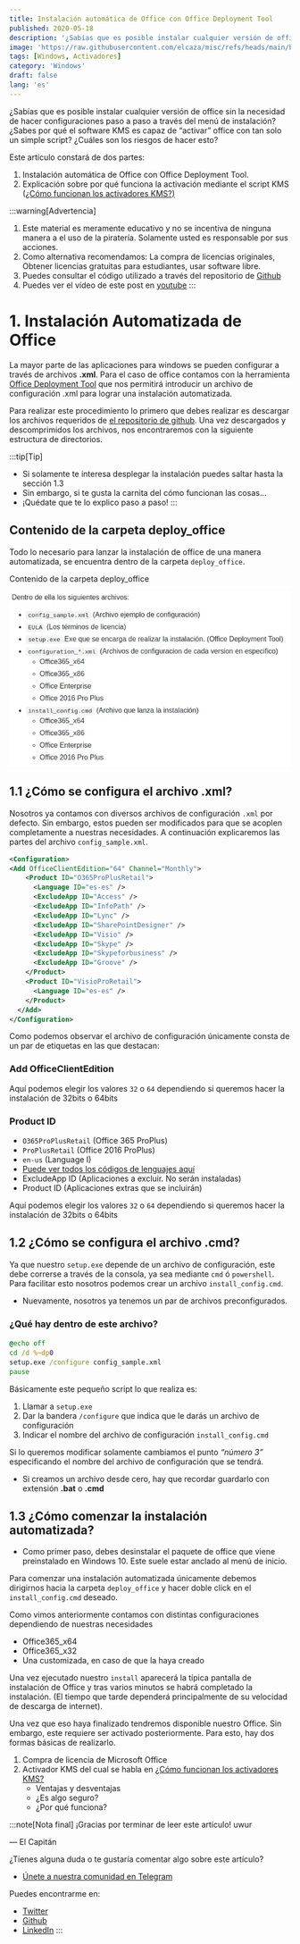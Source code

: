 ```yaml
---
title: Instalación automática de Office con Office Deployment Tool
published: 2020-05-18
description: '¿Sabías que es posible instalar cualquier versión de office sin la necesidad de hacer configuraciones paso a paso a través del menú de instalación?'
image: 'https://raw.githubusercontent.com/elcaza/misc/refs/heads/main/blog/windows/office_dt/portada.png'
tags: [Windows, Activadores]
category: 'Windows'
draft: false 
lang: 'es'
---
```


¿Sabías que es posible instalar cualquier versión de office sin la necesidad de hacer configuraciones paso a paso a través del menú de instalación? ¿Sabes por qué el software KMS es capaz de “activar” office con tan solo un simple script? ¿Cuáles son los riesgos de hacer esto?

Este artículo constará de dos partes:

1. Instalación automática de Office con Office Deployment Tool.
1. Explicación sobre por qué funciona la activación mediante el script KMS (<a href="https://elcaza.github.io/posts/windows/como_funcionan_los_activadores_kms/" target="_blank">¿Cómo funcionan los activadores KMS?)</a>

:::warning[Advertencia]
1. Este material es meramente educativo y no se incentiva de ninguna manera a el uso de la piratería. Solamente usted es responsable por sus acciones.
1. Como alternativa recomendamos: La compra de licencias originales, Obtener licencias gratuitas para estudiantes, usar software libre.
1. Puedes consultar el código utilizado a través del repositorio de <a href="https://github.com/elcaza/office_autoinstall_explained" target="_blank">Github</a> 
1. Puedes ver el vídeo de este post en <a href="https://youtu.be/18rJjlYeEFk" target="_blank">youtube</a>
:::

# 1. Instalación Automatizada de Office

La mayor parte de las aplicaciones para windows se pueden configurar a través de archivos **.xml**. Para el caso de office contamos con la herramienta <a href="https://docs.microsoft.com/en-us/deployoffice/overview-office-deployment-tool" target="_blank">Office Deployment Tool</a> que nos permitirá introducir un archivo de configuración .xml para lograr una instalación automatizada.

Para realizar este procedimiento lo primero que debes realizar es descargar los archivos requeridos de <a href="https://github.com/elcaza/office_autoinstall_and_hack_explained/archive/master.zip" target="_blank">el repositorio de github</a>. Una vez descargados y descomprimidos los archivos, nos encontraremos con la siguiente estructura de directorios.

:::tip[Tip]
+ Si solamente te interesa desplegar la instalación puedes saltar hasta la sección 1.3 
+ Sin embargo, si te gusta la carnita del cómo funcionan las cosas...
+ ¡Quédate que te lo explico paso a paso!
:::

## Contenido de la carpeta deploy_office

Todo lo necesario para lanzar la instalación de office de una manera automatizada, se encuentra dentro de la carpeta `deploy_office`.

Contenido de la carpeta deploy_office

<img witdh=100% src="https://raw.githubusercontent.com/elcaza/misc/refs/heads/main/blog/windows/office_dt/1.webp">

## 1.1 ¿Cómo se configura el archivo .xml?

Nosotros ya contamos con diversos archivos de configuración `.xml` por defecto. Sin embargo, estos pueden ser modificados para que se acoplen completamente a nuestras necesidades. A continuación explicaremos las partes del archivo `config_sample.xml`.

~~~xml
<Configuration>
<Add OfficeClientEdition="64" Channel="Monthly">
    <Product ID="O365ProPlusRetail">
      <Language ID="es-es" />
      <ExcludeApp ID="Access" />
      <ExcludeApp ID="InfoPath" />
      <ExcludeApp ID="Lync" />
      <ExcludeApp ID="SharePointDesigner" />
      <ExcludeApp ID="Visio" />
      <ExcludeApp ID="Skype" />
      <ExcludeApp ID="Skypeforbusiness" />
      <ExcludeApp ID="Groove" />
    </Product>
    <Product ID="VisioProRetail">
      <Language ID="es-es" />
    </Product>
  </Add>
</Configuration>
~~~

Como podemos observar el archivo de configuración únicamente consta de un par de etiquetas en las que destacan:

### Add OfficeClientEdition

Aquí podemos elegir los valores `32` o `64` dependiendo si queremos hacer la instalación de 32bits o 64bits

### Product ID
+ `O365ProPlusRetail` (Office 365 ProPlus)
+ `ProPlusRetail` (Office 2016 ProPlus)
+ `en-us` (Language I)
+ <a href="https://docs.microsoft.com/en-us/deployoffice/overview-deploying-languages-microsoft-365-apps" target="_blank">Puede ver todos los códigos de lenguajes aquí</a>
+ ExcludeApp ID (Aplicaciones a excluir. No serán instaladas)
+ Product ID (Aplicaciones extras que se incluirán)

Aquí podemos elegir los valores `32` o `64` dependiendo si queremos hacer la instalación de 32bits o 64bits

## 1.2 ¿Cómo se configura el archivo .cmd?

Ya que nuestro `setup.exe` depende de un archivo de configuración, este debe correrse a través de la consola, ya sea mediante `cmd` ó `powershell`. Para facilitar esto nosotros podemos crear un archivo `install_config.cmd`.

+ Nuevamente, nosotros ya tenemos un par de archivos preconfigurados.

### ¿Qué hay dentro de este archivo?

~~~bat
@echo off
cd /d %~dp0
setup.exe /configure config_sample.xml
pause
~~~

Básicamente este pequeño script lo que realiza es:

1. Llamar a `setup.exe`
1. Dar la bandera `/configure` que indica que le darás un archivo de configuración
1. Indicar el nombre del archivo de configuración `install_config.cmd`

Si lo queremos modificar solamente cambiamos el punto *“número 3”* especificando el nombre del archivo de configuración que se tendrá.
+ Si creamos un archivo desde cero, hay que recordar guardarlo con extensión **.bat** o **.cmd**

## 1.3 ¿Cómo comenzar la instalación automatizada?

+ Como primer paso, debes desinstalar el paquete de office que viene preinstalado en Windows 10. Este suele estar anclado al menú de inicio.

Para comenzar una instalación automatizada únicamente debemos dirigirnos hacia la carpeta `deploy_office` y hacer doble click en el `install_config.cmd` deseado.

Como vimos anteriormente contamos con distintas configuraciones dependiendo de nuestras necesidades

+ Office365_x64
+ Office365_x32
+ Una customizada, en caso de que la haya creado

Una vez ejecutado nuestro `install` aparecerá la típica pantalla de instalación de Office y tras varios minutos se habrá completado la instalación. (El tiempo que tarde dependerá principalmente de su velocidad de descarga de internet).

Una vez que eso haya finalizado tendremos disponible nuestro Office. Sin embargo, este requiere ser activado posteriormente. Para esto, hay dos formas básicas de realizarlo.

1. Compra de licencia de Microsoft Office
1. Activador KMS del cual se habla en <a href="https://elcaza.github.io/posts/windows/como_funcionan_los_activadores_kms/">¿Cómo funcionan los activadores KMS? </a>
    + Ventajas y desventajas
    + ¿Es algo seguro?
    + ¿Por qué funciona?

:::note[Nota final]
¡Gracias por terminar de leer este artículo! uwur

— El Capitán

¿Tienes alguna duda o te gustaría comentar algo sobre este artículo?
+ <a href="https://t.me/elcazablog" target="_blank">Únete a nuestra comunidad en Telegram</a>

Puedes encontrarme en:
+ <a href="https://twitter.com/elcaza_" target="_blank">Twitter</a>
+ <a href="https://github.com/elcaza" target="_blank">Github</a>
+ <a href="https://www.linkedin.com/in/elcaza/" target="_blank">LinkedIn</a>
:::